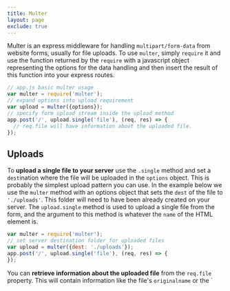 ```yaml
---
title: Multer
layout: page
exclude: true
---
```


Multer is an express middleware for handling `multipart/form-data` from website forms, usually for file uploads. To use `multer`, simply `require` it and use the function returned by the `require` with a javascript object representing the options for the data handling and then insert the result of this function into your express routes.
```js
// app.js basic multer usage
var multer = require('multer');
// expand options into upload requirement
var upload = multer({options});
// specify form upload stream inside the upload method
app.post('/', upload.single('file'), (req, res) => {
  // req.file will have information about the uploaded file.
});
```

## Uploads
To **upload a single file to your server** use the `.single` method and set a `dest`ination where the file will be uploaded in the `options` object. This is probably the simplest upload pattern you can use. In the example below we use the `multer` method with an options object that sets the `dest` of the file to `'./uploads'`. This folder will need to have been already created on your server. The `upload.single` method is used to upload a single file from the form, and the argument to this method is whatever the `name` of the HTML element is.
```js
var multer = require('multer');
// set server destination folder for uploaded files
var upload = multer({dest: './uploads'});
app.post('/', upload.single('file'), (req, res) => {
});
```

You can **retrieve information about the uploaded file** from the `req.file` property. This will contain information like the file's `originalname` or the `

<!--stackedit_data:
eyJoaXN0b3J5IjpbNzYyMTM5NTMsLTIwNjM1NDEzN119
-->